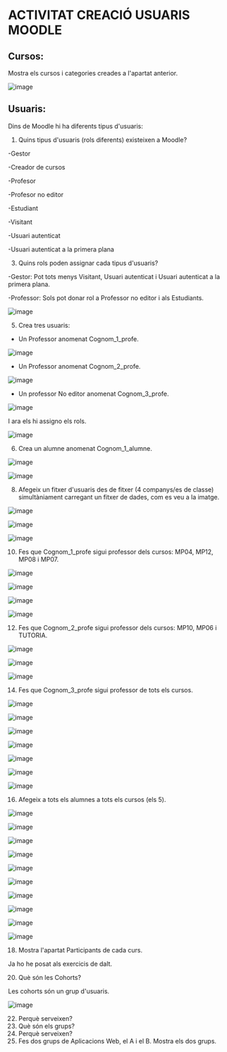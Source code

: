 # ACTIVITAT CREACIÓ USUARIS MOODLE

## Cursos:

Mostra els cursos i categories creades a l'apartat anterior.

![image](https://user-images.githubusercontent.com/114162341/207894642-5965ec6f-3262-4ffa-bddb-594afbdcbdf6.png)


## Usuaris:

Dins de Moodle hi ha diferents tipus d'usuaris:

1. Quins tipus d'usuaris (rols diferents) existeixen a Moodle?

-Gestor

-Creador de cursos

-Profesor

-Profesor no editor

-Estudiant

-Visitant

-Usuari autenticat

-Usuari autenticat a la primera plana

3. Quins rols poden assignar cada tipus d'usuaris?

-Gestor: Pot tots menys Visitant, Usuari autenticat i Usuari autenticat a la primera plana.

-Professor: Sols pot donar rol a Professor no editor i als Estudiants.

![image](https://user-images.githubusercontent.com/114162341/207897202-fab8cb5e-981e-482d-acdd-8ee20f3f87a3.png)

5. Crea tres usuaris:
  - Un Professor anomenat Cognom_1_profe.

![image](https://user-images.githubusercontent.com/114162341/207898163-36e6f142-48ba-48fe-81e0-6ee7c1e147fe.png)

  - Un Professor anomenat Cognom_2_profe.
  
  ![image](https://user-images.githubusercontent.com/114162341/207898560-33764958-82ad-4ac6-9bca-69d0fdb891cd.png)

  
  - Un professor No editor anomenat Cognom_3_profe.
  
  ![image](https://user-images.githubusercontent.com/114162341/207899007-927a7218-acab-404a-8c5c-aef9956b2c68.png)

  I ara els hi assigno els rols.
  
  ![image](https://user-images.githubusercontent.com/114162341/207901513-4a56297d-f036-410b-9683-50100e981925.png)

  
6.  Crea un alumne anomenat Cognom_1_alumne.

![image](https://user-images.githubusercontent.com/114162341/207904178-19f4e3fc-67f8-4fdf-a945-3462eac38f99.png)

![image](https://user-images.githubusercontent.com/114162341/207904363-b9b4fb74-db0f-43b4-ad78-67c2755a8fd3.png)

8.  Afegeix un fitxer d'usuaris des de fitxer (4 companys/es de classe) simultàniament carregant un fitxer de dades, com es veu a la imatge.

![image](https://user-images.githubusercontent.com/114162341/207906922-dcaa830d-7b6a-4130-bb03-d23b75dce4fc.png)


![image](https://user-images.githubusercontent.com/114162341/207906852-2136a277-38dc-48e1-8484-21ca52d82e34.png)

![image](https://user-images.githubusercontent.com/114162341/207906985-9e9b8f72-db8f-4529-b00f-50dba1e74b26.png)


10. Fes que Cognom_1_profe sigui professor dels cursos: MP04, MP12, MP08 i MP07.

![image](https://user-images.githubusercontent.com/114162341/212098916-058cd7a7-366e-4a67-a7eb-2eea26a21f60.png)

![image](https://user-images.githubusercontent.com/114162341/212098668-9cf99d04-46ef-4456-abd2-d0737329bd3f.png)

![image](https://user-images.githubusercontent.com/114162341/212099235-3e5fd9b6-4246-4612-8b4f-a4227ae5b79f.png)

![image](https://user-images.githubusercontent.com/114162341/212099678-d869dfea-9d47-4c92-a95f-18faeb848ab2.png)


12. Fes que Cognom_2_profe sigui professor dels cursos: MP10, MP06 i TUTORIA.

![image](https://user-images.githubusercontent.com/114162341/212100020-339d3fcd-4507-46be-85e8-c59eb083d1fe.png)

![image](https://user-images.githubusercontent.com/114162341/212100139-508e2ced-7f14-4b29-ae90-f17c5706be86.png)

![image](https://user-images.githubusercontent.com/114162341/212100226-adbf54f1-bcd4-4c2d-9c57-e04c5dad4d2b.png)


14. Fes que Cognom_3_profe sigui professor de tots els cursos.

![image](https://user-images.githubusercontent.com/114162341/212105455-959e9093-403d-4412-ac3b-3ec7c1d3dfdc.png)

![image](https://user-images.githubusercontent.com/114162341/212105643-914c001f-a3a1-4e7f-822b-529df20d1937.png)

![image](https://user-images.githubusercontent.com/114162341/212105846-fe44a915-cf9c-4904-9eee-3605176655f4.png)

![image](https://user-images.githubusercontent.com/114162341/212106338-04aed6f3-1884-40ca-82fe-62243ebc95fd.png)

![image](https://user-images.githubusercontent.com/114162341/212106498-0c7a6f3e-a4ee-4a43-bab3-c6f3e32584a8.png)

![image](https://user-images.githubusercontent.com/114162341/212106622-63dbd511-9e5d-4dce-abe8-4b7d97f7488e.png)

![image](https://user-images.githubusercontent.com/114162341/212106836-30533743-02cc-43fb-aab9-03815fe910a3.png)

16. Afegeix a tots els alumnes a tots els cursos (els 5).

![image](https://user-images.githubusercontent.com/114162341/212107947-3b0110e0-5b83-42f3-85c5-d9f6d7cf90fb.png)

![image](https://user-images.githubusercontent.com/114162341/212107992-68acf2ec-d25d-442a-bf03-b380559d0e0a.png)

![image](https://user-images.githubusercontent.com/114162341/212108282-fc610882-1d2e-407e-82a2-4a28eb1475b3.png)

![image](https://user-images.githubusercontent.com/114162341/212108339-1db49108-d541-4d08-b3f3-8e6d54c6944a.png)

![image](https://user-images.githubusercontent.com/114162341/212108550-576acab0-d3d8-452f-9a7a-d31c8d3843a5.png)

![image](https://user-images.githubusercontent.com/114162341/212108652-0351a605-aeb9-4632-91f3-75e6bf598378.png)

![image](https://user-images.githubusercontent.com/114162341/212108768-1bd5627f-6701-40bc-a8e4-68dc473e9c52.png)

![image](https://user-images.githubusercontent.com/114162341/212108854-b103c477-8ab9-4a13-aa35-502f20bc77df.png)

![image](https://user-images.githubusercontent.com/114162341/212109026-56dc68d1-5fb5-47d6-93ca-5a466a087822.png)

![image](https://user-images.githubusercontent.com/114162341/212109118-c5274b66-c9a2-4143-9188-c72aab51348a.png)


18. Mostra l'apartat Participants de cada curs.

Ja ho he posat als exercicis de dalt.

20. Què són les Cohorts? 

Les cohorts són un grup d'usuaris.

![image](https://user-images.githubusercontent.com/114162341/212109921-c2719c65-472f-4c12-9458-c2a429dd6998.png)


22. Perquè serveixen?
23. Què són els grups?
24. Perquè serveixen?
25. Fes dos grups de Aplicacions Web, el A i el B. Mostra els dos grups.
